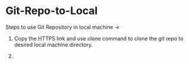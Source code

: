 # Git-Repo-to-Local
Steps to use Git Repository in local machine ->

1. Copy the HTTPS link and use clone command to clone the git repo to desired local machine directory.

2. 